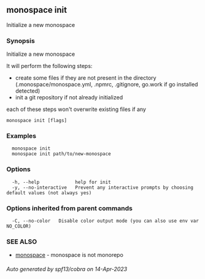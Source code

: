 ## monospace init

Initialize a new monospace

### Synopsis

Initialize a new monospace

It will perform the following steps:
- create some files if they are not present in the directory
  (.monospace/monospace.yml, .npmrc, .gitignore, go.work if go installed detected)
- init a git repository if not already initialized

each of these steps won't overwrite existing files if any

```
monospace init [flags]
```

### Examples

```
  monospace init
  monospace init path/to/new-monospace
```

### Options

```
  -h, --help             help for init
  -y, --no-interactive   Prevent any interactive prompts by choosing default values (not always yes)
```

### Options inherited from parent commands

```
  -C, --no-color   Disable color output mode (you can also use env var NO_COLOR)
```

### SEE ALSO

* [monospace](monospace.md)	 - monospace is not monorepo

###### Auto generated by spf13/cobra on 14-Apr-2023
